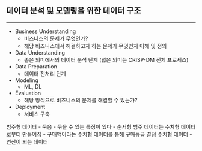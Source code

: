 ## 데이터 분석 및 모델링을 위한 데이터 구조

---

- Business Understanding
    - 비즈니스의 문제가 무엇인가?
    - 해당 비즈니스에서 해결하고자 하는 문제가 무엇인지 이해 및 정의
- Data Understanding
    - 좁은 의미에서의 데이터 분석 단계 (넓은 의미는 CRISP-DM 전체 프로세스)
- Data Preparation
    - 데이터 전처리 단계
- Modeling
    - ML, DL
- Evaluation
    - 해당 방식으로 비즈니스의 문제를 해결할 수 있는가?
- Deployment
    - 서비스 구축

범주형 데이터
    - 묶음
    - 묶을 수 있는 특징이 있다
    - 순서형 범주 데이터는 수치형 데이터로부터 만들어짐
        - 구매액이라는 수치형 데이터를 통해 구매등급 결정
수치형 데이터
    - 연산이 되는 데이터